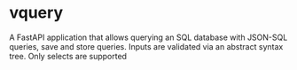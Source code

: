 # vquery
A FastAPI application that allows querying an SQL database with JSON-SQL queries, save and store queries.
Inputs are validated via an abstract syntax tree. Only selects are supported



